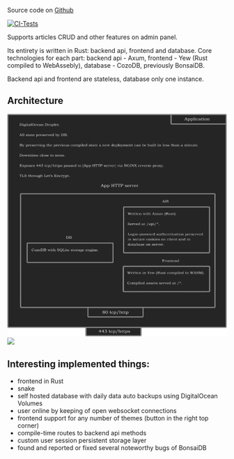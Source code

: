 Source code on <a href="https://github.com/phantie/wsite">Github</a>

[![CI-Tests](https://github.com/phantie/wsite/actions/workflows/testing.yml/badge.svg)](https://github.com/phantie/wsite/actions/workflows/testing.yml)

Supports articles CRUD and other features on admin panel.

Its entirety is written in Rust: backend api, frontend and database. Core technologies for each part: backend api - Axum, frontend - Yew (Rust compiled to WebAssebly), database - CozoDB, previously BonsaiDB.

Backend api and frontend are stateless, database only one instance.

Architecture
---------------
<!-- accessed from github, the second link should fail due to 404. accessed from deployment, the first should fail due to CORB -->
![](https://github.com/phantie/wsite/blob/master/backend/static/app-system-diagram.png)
![](/api/static/app-system-diagram.png)


Interesting implemented things:
--------------------------------------
- frontend in Rust
- snake
- self hosted database with daily data auto backups using DigitalOcean Volumes
- user online by keeping of open websocket connections
- frontend support for any number of themes (button in the right top corner)
- compile-time routes to backend api methods
- custom user session persistent storage layer
- found and reported or fixed several noteworthy bugs of BonsaiDB
